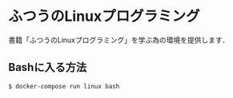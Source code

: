 # ふつうのLinuxプログラミング

書籍「ふつうのLinuxプログラミング」を学ぶ為の環境を提供します．

## Bashに入る方法
```
$ docker-compose run linux bash
```
